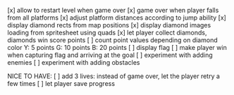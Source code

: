 [x] allow to restart level when game over
[x] game over when player falls from all platforms
[x] adjust platform distances according to jump ability
[x] display diamond rects from map positions
[x] display diamond images loading from spritesheet using quads
[x] let player collect diamonds, diamonds win score points
[ ] count point values depending on diamond color
    Y: 5 points
    G: 10 points
    B: 20 points
[ ] display flag
[ ] make player win when capturing flag and arriving at the goal
[ ] experiment with adding enemies
[ ] experiment with adding obstacles

NICE TO HAVE:
[ ] add 3 lives: instead of game over, let the player retry a few times
[ ] let player save progress
